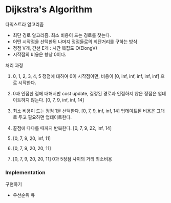 # Dijkstra's Algorithm
다익스트라 알고리즘 

- 최단 경로 알고리즘. 최소 비용이 드는 경로를 찾는다.
- 어떤 시작점을 선택한뒤 나머지 정점들로의 최단거리를 구하는 방식
- 정점 V개, 간선 E개 : 시간 복잡도 O(ElongV)
- 시작점의 비용은 항상 0이다.

처리 과정
1. 0, 1, 2, 3, 4, 5 정점에 대하여 0이 시작점이면,
비용이 [0, inf, inf, inf, inf, inf] 으로 시작한다.

2. 0과 인접한 점에 대해서만 cost update, 결정된 경로과 인접하지 않은 정점은 업데이트하지 않는다.
[0, 7, 9, inf, inf, 14]

3. 최소 비용이 드는 정점 1을 선택한다.
[0, 7, 9, inf, inf, 14] 업데이트된 비용은 그대로 두고 필요하면 업데이트한다.

4. 끝점에 다다를 때까지 반복한다.
[0, 7, 9, 22, inf, 14]

5. [0, 7, 9, 20, inf, 11]

6. [0, 7, 9, 20, 20, 11]

7. [0, 7, 9, 20, 20, 11] 
0과 5정점 사이의 거리 최소비용


### Implementation
구현하기

- 우선순위 큐

